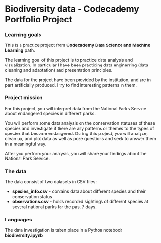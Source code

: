 # Biodiversity data - Codecademy Portfolio Project

### Learning goals

This is a practice project from **Codecademy Data Science and Machine Learning** path.

The learning goal of this project is to practice data analysis and visualization.
In particular I have been practicing data enginerring (data cleaning and adaptation) and presentation principles.

The data for the project have been provided by the institution, and are in part artificially produced.
I try to find interesting patterns in them.

### Project mission

For this project, you will interpret data from the National Parks Service about endangered species in different parks.

You will perform some data analysis on the conservation statuses of these species and investigate if there are any patterns or themes to the types of species that become endangered. During this project, you will analyze, clean up, and plot data as well as pose questions and seek to answer them in a meaningful way.

After you perform your analysis, you will share your findings about the National Park Service.

### The data

The data consist of two datasets in CSV files:

* **species_info.csv** - contains data about different species and their conservation status
* **observations.csv** - holds recorded sightings of different species at several national parks for the past 7 days.

### Languages

The data investigation is taken place in a Python notebook **biodiversity.ipynb**
